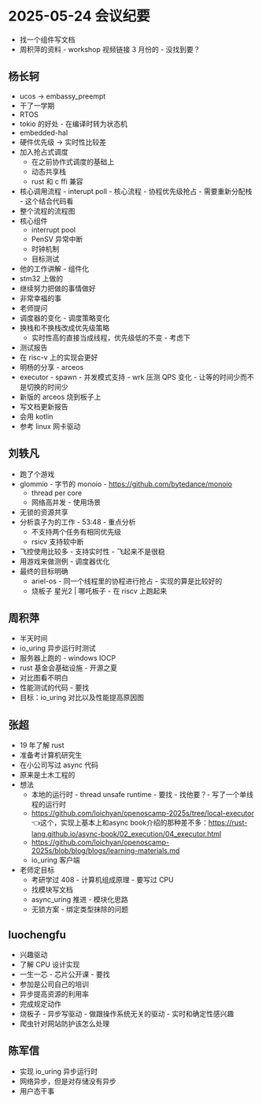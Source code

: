 # 2025-05-24 会议纪要

- 找一个组件写文档
- 周积萍的资料 - workshop 视频链接 3 月份的 - 没找到要？

## 杨长轲

- ucos -> embassy_preempt
- 干了一学期
- RTOS
- tokio 的好处 - 在编译时转为状态机
- embedded-hal
- 硬件优先级 -> 实时性比较差
- 加入抢占式调度
  - 在之前协作式调度的基础上
  - 动态共享栈
  - rust 和 c ffi 兼容
- 核心调用流程 - interupt poll - 核心流程 - 协程优先级抢占 - 需要重新分配栈 - 这个结合代码看
- 整个流程的流程图
- 核心组件
  - interrupt pool
  - PenSV 异常中断
  - 时钟机制
  - 目标测试
- 他的工作讲解 - 组件化
- stm32 上做的
- 继续努力把做的事情做好
- 非常幸福的事
- 老师提问
- 调度器的变化 - 调度策略变化
- 换栈和不换栈改成优先级策略 
  - 实时性高的直接当成线程，优先级低的不变 - 考虑下
- 测试报告
- 在 risc-v 上的实现会更好
- 明杨的分享 - arceos
- executor - spawn - 并发模式支持 - wrk 压测 QPS 变化 - 让等的时间少而不是切换的时间少
- 新版的 arceos 烧到板子上
- 写文档更新报告
- 会用 kotlin
- 参考 linux 网卡驱动

## 刘轶凡

- 跑了个游戏
- glommio - 字节的 monoio - https://github.com/bytedance/monoio
  - thread per core
  - 网络高并发 - 使用场景
- 无锁的资源共享
- 分析袁子为的工作 - 53:48 - 重点分析
  - 不支持两个任务有相同优先级
  - rsicv 支持软中断
- 飞控使用比较多 - 支持实时性 - 飞起来不是很稳
- 用游戏来做测例 - 调度器优化
- 最终的目标明确
  - ariel-os - 同一个线程里的协程进行抢占 - 实现的算是比较好的
  - 烧板子 星光2 | 哪吒板子 - 在 riscv 上跑起来
  
## 周积萍

- 半天时间
- io_uring 异步运行时测试
- 服务器上跑的 - windows IOCP
- rust 基金会基础设施 - 开源之夏
- 对比图看不明白
- 性能测试的代码 - 要找
- 目标：io_uring 对比以及性能提高原因图

## 张超

- 19 年了解 rust
- 准备考计算机研究生
- 在小公司写过 async 代码
- 原来是土木工程的
- 想法
  - 本地的运行时 - thread unsafe runtime - 要找 - 找他要？- 写了一个单线程的运行时
  - https://github.com/loichyan/openoscamp-2025s/tree/local-executor 👈这个，实现上基本上和async book介绍的那种差不多：https://rust-lang.github.io/async-book/02_execution/04_executor.html
  - https://github.com/loichyan/openoscamp-2025s/blob/blog/blogs/learning-materials.md
  - io_uring 客户端
- 老师定目标
  - 考研学过 408 - 计算机组成原理 - 要写过 CPU
  - 找模块写文档
  - async_uring 推进 - 模块化思路
  - 无锁方案 - 绑定类型抹除的问题
  
## luochengfu

- 兴趣驱动
- 了解 CPU 设计实现
- 一生一芯 - 芯片公开课 - 要找
- 参加是公司自己的培训
- 异步提高资源的利用率
- 完成规定动作
- 烧板子 - 异步写驱动 - 做跟操作系统无关的驱动 - 实时和确定性感兴趣
- 爬虫针对网站防护该怎么处理

## 陈军信

- 实现 io_uring 异步运行时
- 网络异步，但是对存储没有异步
- 用户态干事


